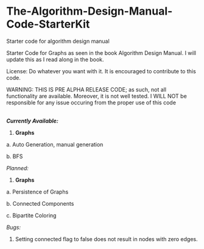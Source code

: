 # The-Algorithm-Design-Manual-Code-StarterKit
Starter code for algorithm design manual

Starter Code for Graphs as seen in the book Algorithm Design Manual. I will update this as I read along in the book.

License: Do whatever you want with it.
	It is encouraged to contribute to this code.

WARNING: THIS IS PRE ALPHA RELEASE CODE; as such, not all functionality are available.
	Moreover, it is not well tested. I WILL NOT be responsible for any issue occuring from
	the proper use of this code
	
<i><b>	
Currently Available:
</b></i>

1. <b>Graphs</b>

  a. Auto Generation, manual generation
  
  b. BFS

<i>
Planned:
</i>

1. <b>Graphs</b>

  a. Persistence of Graphs
  
  b. Connected Components
  
  c. Bipartite Coloring

<i>
Bugs:
</i>

1. Setting connected flag to false does not result in nodes with zero edges. 
